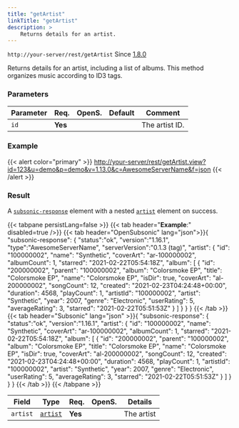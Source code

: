 ```yaml
---
title: "getArtist"
linkTitle: "getArtist"
description: >
    Returns details for an artist.
---
```


`http://your-server/rest/getArtist` Since [1.8.0](../../subsonic-versions)

Returns details for an artist, including a list of albums. This method organizes music according to ID3 tags.

### Parameters

| Parameter | Req. | OpenS. | Default | Comment |
| --- | --- | --- | --- | --- |
| `id` | **Yes** |  |    | The artist ID. |

### Example

{{< alert color="primary" >}} <http://your-server/rest/getArtist.view?id=123&u=demo&p=demo&v=1.13.0&c=AwesomeServerName&f=json> {{< /alert >}}

### Result

A [`subsonic-response`](../../responses/subsonic-response) element with a nested [`artist`](../../responses/artist) element on success.

{{< tabpane persistLang=false >}}
{{< tab header="**Example**:" disabled=true />}}
{{< tab header="OpenSubsonic" lang="json">}}{
  "subsonic-response": {
    "status":"ok",
    "version":"1.16.1",
    "type":"AwesomeServerName",
    "serverVersion":"0.1.3 (tag)",
    "artist": {
        "id": "100000002",
        "name": "Synthetic",
        "coverArt": "ar-100000002",
        "albumCount": 1,
        "starred": "2021-02-22T05:54:18Z",
        "album": [
            {
                "id": "200000002",
                "parent": "100000002",
                "album": "Colorsmoke EP",
                "title": "Colorsmoke EP",
                "name": "Colorsmoke EP",
                "isDir": true,
                "coverArt": "al-200000002",
                "songCount": 12,
                "created": "2021-02-23T04:24:48+00:00",
                "duration": 4568,
                "playCount": 1,
                "artistId": "100000002",
                "artist": "Synthetic",
                "year": 2007,
                "genre": "Electronic",
                "userRating": 5,
                "averageRating": 3,
                "starred": "2021-02-22T05:51:53Z"
            }
        ]
    }
  }
}
{{< /tab >}}
{{< tab header="Subsonic" lang="json" >}}{
  "subsonic-response": {
    "status":"ok",
    "version":"1.16.1",
    "artist": {
        "id": "100000002",
        "name": "Synthetic",
        "coverArt": "ar-100000002",
        "albumCount": 1,
        "starred": "2021-02-22T05:54:18Z",
        "album": [
            {
                "id": "200000002",
                "parent": "100000002",
                "album": "Colorsmoke EP",
                "title": "Colorsmoke EP",
                "name": "Colorsmoke EP",
                "isDir": true,
                "coverArt": "al-200000002",
                "songCount": 12,
                "created": "2021-02-23T04:24:48+00:00",
                "duration": 4568,
                "playCount": 1,
                "artistId": "100000002",
                "artist": "Synthetic",
                "year": 2007,
                "genre": "Electronic",
                "userRating": 5,
                "averageRating": 3,
                "starred": "2021-02-22T05:51:53Z"
            }
        ]
    }
  }
}
{{< /tab >}}
{{< /tabpane >}}

| Field |  Type | Req. | OpenS. | Details |
| --- | --- | --- | --- | --- |
| `artist` | [`artist`](../../responses/artist) | **Yes** |     | The artist |
